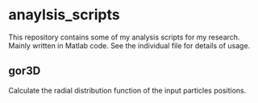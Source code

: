 # anaylsis_scripts
This repository contains some of my analysis scripts for my research. Mainly written in Matlab code. See the individual file for details of usage.

## gor3D
Calculate the radial distribution function of the input particles positions.
